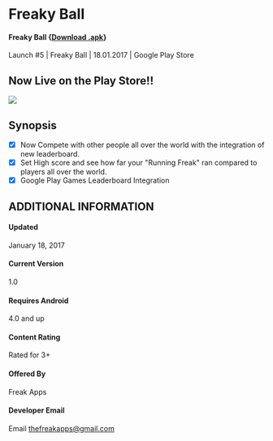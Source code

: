 # Freaky Ball


#### Freaky Ball {[Download .apk](https://play.google.com/store/apps/details?id=com.thefreakapps.therunningfreak)}
Launch #5 | Freaky Ball | 18.01.2017 | Google Play Store

## Now Live on the Play Store!!
![](https://lh3.googleusercontent.com/BhJIBvLSZ1x7MHIpmpfzx1TnphbTD_hx1eK5zUTuzkaCB-xrFiVbLyll8GFwa66Qzf4=h310-rw)


## Synopsis
- [x] Now Compete with other people all over the world with the integration of new leaderboard.
- [x] Set High score and see how far your "Running Freak" ran compared to players all over the world.
- [x] Google Play Games Leaderboard Integration

## ADDITIONAL INFORMATION
#### Updated
January 18, 2017
 
#### Current Version
1.0
 
#### Requires Android
4.0 and up
 
#### Content Rating
Rated for 3+

#### Offered By
Freak Apps

#### Developer Email
Email thefreakapps@gmail.com
